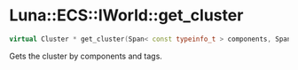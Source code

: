 # Luna::ECS::IWorld::get_cluster

```c++
virtual Cluster * get_cluster(Span< const typeinfo_t > components, Span< const entity_id_t > tags, bool create_if_not_exist=false)=0
```

Gets the cluster by components and tags. 

